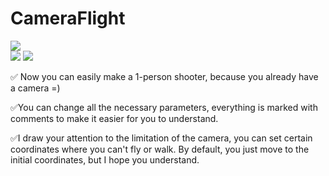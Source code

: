 # CameraFlight
![](https://github.com/Quick-Down/CameraFlight/blob/My/Assets/FlyCam.gif?raw=true)
<br>
<img src="https://img.shields.io/badge/unity%20-%23000000.svg?&style=for-the-badge&logo=unity&logoColor=white"/>
<img src="https://img.shields.io/badge/c%23%20-%23239120.svg?&style=for-the-badge&logo=c-sharp&logoColor=white"/>
<br>

&#9989; Now you can easily make a 1-person shooter, because you already have a camera =) 

&#9989;You can change all the necessary parameters, everything is marked with comments to make it easier for you to understand. 

&#9989;I draw your attention to the limitation of the camera, you can set certain coordinates where you can't fly or walk. By default, you just move to the initial coordinates, but I hope you understand.
